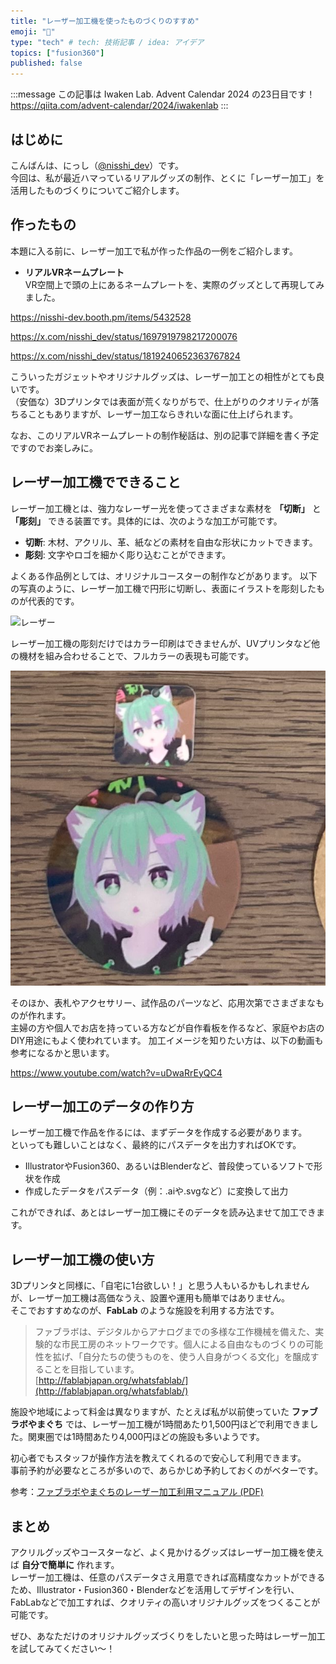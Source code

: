 ```yaml
---
title: "レーザー加工機を使ったものづくりのすすめ"
emoji: "🐙"
type: "tech" # tech: 技術記事 / idea: アイデア
topics: ["fusion360"]
published: false
---
```


:::message
この記事は Iwaken Lab. Advent Calendar 2024 の23日目です！  
https://qiita.com/advent-calendar/2024/iwakenlab
:::

## はじめに

こんばんは、にっし（[@nisshi_dev](https://x.com/nisshi_dev)）です。  
今回は、私が最近ハマっているリアルグッズの制作、とくに「レーザー加工」を活用したものづくりについてご紹介します。

## 作ったもの

本題に入る前に、レーザー加工で私が作った作品の一例をご紹介します。

- **リアルVRネームプレート**  
  VR空間上で頭の上にあるネームプレートを、実際のグッズとして再現してみました。

https://nisshi-dev.booth.pm/items/5432528

https://x.com/nisshi_dev/status/1697919798217200076

https://x.com/nisshi_dev/status/1819240652363767824

こういったガジェットやオリジナルグッズは、レーザー加工との相性がとても良いです。  
（安価な）3Dプリンタでは表面が荒くなりがちで、仕上がりのクオリティが落ちることもありますが、レーザー加工ならきれいな面に仕上げられます。

なお、このリアルVRネームプレートの制作秘話は、別の記事で詳細を書く予定ですのでお楽しみに。

## レーザー加工機でできること

レーザー加工機とは、強力なレーザー光を使ってさまざまな素材を **「切断」** と **「彫刻」** できる装置です。具体的には、次のような加工が可能です。

- **切断**: 木材、アクリル、革、紙などの素材を自由な形状にカットできます。
- **彫刻**: 文字やロゴを細かく彫り込むことができます。

よくある作品例としては、オリジナルコースターの制作などがあります。
以下の写真のように、レーザー加工機で円形に切断し、表面にイラストを彫刻したものが代表的です。

![レーザー](/images/0ff9a7ac76e03e/laser1.png)

レーザー加工機の彫刻だけではカラー印刷はできませんが、UVプリンタなど他の機材を組み合わせることで、フルカラーの表現も可能です。

![レーザー](/images/0ff9a7ac76e03e/laser2.png)

そのほか、表札やアクセサリー、試作品のパーツなど、応用次第でさまざまなものが作れます。  
主婦の方や個人でお店を持っている方などが自作看板を作るなど、家庭やお店のDIY用途にもよく使われています。
加工イメージを知りたい方は、以下の動画も参考になるかと思います。

https://www.youtube.com/watch?v=uDwaRrEyQC4

## レーザー加工のデータの作り方

レーザー加工機で作品を作るには、まずデータを作成する必要があります。  
といっても難しいことはなく、最終的にパスデータを出力すればOKです。

- IllustratorやFusion360、あるいはBlenderなど、普段使っているソフトで形状を作成  
- 作成したデータをパスデータ（例：.aiや.svgなど）に変換して出力

これができれば、あとはレーザー加工機にそのデータを読み込ませて加工できます。

## レーザー加工機の使い方

3Dプリンタと同様に、「自宅に1台欲しい！」と思う人もいるかもしれませんが、レーザー加工機は高価なうえ、設置や運用も簡単ではありません。  
そこでおすすめなのが、**FabLab** のような施設を利用する方法です。

> ファブラボは、デジタルからアナログまでの多様な工作機械を備えた、実験的な市民工房のネットワークです。個人による自由なものづくりの可能性を拡げ、「自分たちの使うものを、使う人自身がつくる文化」を醸成することを目指しています。  
> [http://fablabjapan.org/whatsfablab/](http://fablabjapan.org/whatsfablab/)

施設や地域によって料金は異なりますが、たとえば私が以前使っていた **ファブラボやまぐち** では、レーザー加工機が1時間あたり1,500円ほどで利用できました。関東圏では1時間あたり4,000円ほどの施設も多いようです。

初心者でもスタッフが操作方法を教えてくれるので安心して利用できます。  
事前予約が必要なところが多いので、あらかじめ予約しておくのがベターです。

参考：[ファブラボやまぐちのレーザー加工利用マニュアル (PDF)](https://fablabyamaguchi.com/wp-content/uploads/2023/07/f66a9c72f8ee70fb68428785f841ac99.pdf)

## まとめ

アクリルグッズやコースターなど、よく見かけるグッズはレーザー加工機を使えば **自分で簡単に** 作れます。  
レーザー加工機は、任意のパスデータさえ用意できれば高精度なカットができるため、Illustrator・Fusion360・Blenderなどを活用してデザインを行い、FabLabなどで加工すれば、クオリティの高いオリジナルグッズをつくることが可能です。

ぜひ、あなただけのオリジナルグッズづくりをしたいと思った時はレーザー加工を試してみてください〜！
